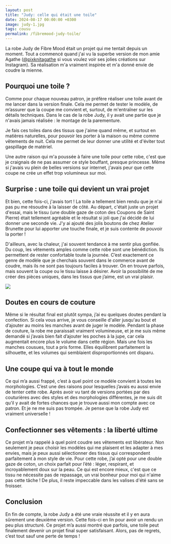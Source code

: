 ```yaml
---
layout: post
title: "Judy: celle qui était une toile"
date: 2024-08-17 00:00:00 +0300
image: judy-1.jpg
tags: cousu
permalink: /fibremood-judy-toile/
---
```


La robe Judy de Fibre Mood était un projet qui me tentait depuis un moment. Tout a commencé quand j'ai vu la superbe version de mon amie Agathe (<a href="https://www.instagram.com/p/CyRhnCGth4e/?utm_source=ig_web_copy_link&igsh=MzRlODBiNWFlZA==" target="_blank">@pixknitagathe</a> si vous voulez voir ses jolies créations sur Instagram). Sa réalisation m'a vraiment inspirée et m'a donné envie de coudre la mienne.

## Pourquoi une toile ?

Comme pour chaque nouveau patron, je préfère réaliser une toile avant de me lancer dans la version finale. Cela me permet de tester le modèle, de m’assurer que la coupe me convient et, surtout, de m'entraîner sur les détails techniques. Dans le cas de la robe Judy, il y avait une partie que je n'avais jamais réalisée : le montage de la parementure.

Je fais ces toiles dans des tissus que j'aime quand même, et surtout en matières naturelles, pour pouvoir les porter à la maison ou même comme vêtements de nuit. Cela me permet de leur donner une utilité et d'éviter tout gaspillage de matériel.

Une autre raison qui m'a poussée à faire une toile pour cette robe, c'est que je craignais de ne pas assumer ce style bouffant, presque princesse. Même si j'avais vu plein de belles versions sur internet, j'avais peur que cette coupe ne crée un effet trop volumineux sur moi.

## Surprise : une toile qui devient un vrai projet

Et bien, cette fois-ci, j'avais tort ! La toile a tellement bien rendu que je n'ai pas pu me résoudre à la laisser de côté. Au départ, c'était juste un projet d'essai, mais le tissu (une double gaze de coton des Coupons de Saint Pierre) était tellement agréable et le résultat si joli que j'ai décidé de lui donner une seconde vie. J'y ai ajouté des jolis boutons de chez Atelier Brunette pour lui apporter une touche finale, et je suis contente de pouvoir la porter !

D'ailleurs, avec la chaleur, j'ai souvent tendance à me sentir plus gonflée. Du coup, les vêtements amples comme cette robe sont une bénédiction. Ils permettent de rester confortable toute la journée. C’est exactement ce genre de modèle que je cherchais souvent dans le commerce avant de coudre, mais ils ne sont pas toujours faciles à trouver. On en trouve parfois, mais souvent la coupe ou le tissu laisse à désirer. Avoir la possibilité de me créer des pièces uniques, dans les tissus que j’aime, est un vrai plaisir.

![]({{site.baseurl}}/images/judy-3.jpg)

## Doutes en cours de couture

Même si le résultat final est plutôt sympa, j’ai eu quelques doutes pendant la confection. Si cela vous arrive, je vous conseille d'aller jusqu'au bout et d’ajouter au moins les manches avant de juger le modèle. Pendant la phase de couture, la robe me paraissait vraiment volumineuse, et je me suis même demandé si j’avais bien fait d’ajouter les poches à la jupe, car cela augmentait encore plus le volume dans cette région. Mais une fois les manches cousues, tout a pris forme. Elles équilibrent parfaitement la silhouette, et les volumes qui semblaient disproportionnés ont disparu.

## Une coupe qui va à tout le monde

Ce qui m’a aussi frappé, c’est à quel point ce modèle convient à toutes les morphologies. C’est une des raisons pour lesquelles j’avais eu aussi envie de tenter cette robe. Après avoir vu tant de versions portées par des couturières avec des styles et des morphologies différentes, je me suis dit qu’il y avait de fortes chances que je trouve aussi mon compte avec ce patron. Et je ne me suis pas trompée. Je pense que la robe Judy est vraiment universelle !

## Confectionner ses vêtements : la liberté ultime

Ce projet m’a rappelé à quel point coudre ses vêtements est libérateur. Non seulement je peux choisir les modèles qui me plaisent et les adapter à mes envies, mais je peux aussi sélectionner des tissus qui correspondent parfaitement à mon style de vie. Pour cette robe, j’ai opté pour une double gaze de coton, un choix parfait pour l’été : léger, respirant, et incroyablement doux sur la peau. Ce qui est encore mieux, c'est que ce tissu ne nécessite pas de repassage, un vrai bonheur pour moi qui n'aime pas cette tâche ! De plus, il reste impeccable dans les valises d'été sans se froisser.

## Conclusion

En fin de compte, la robe Judy a été une vraie réussite et il y en aura sûrement une deuxième version. Cette fois-ci en lin pour avoir un rendu un peu plus structuré. Ce projet m’a aussi montré que parfois, une toile peut finalement devenir un projet final super satisfaisant. Alors, pas de regrets, c’est tout sauf une perte de temps !
